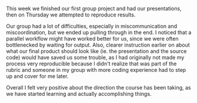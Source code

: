 This week we finished our first group project and had our presentations, then on Thursday we attempted to reproduce results.

Our group had a lot of difficulties, especially in miscommunication and miscoordination, but we ended up pulling through in the end. I noticed that a parallel workflow might have worked better for us, since we were often bottlenecked by waiting for output. Also, clearer instruction earlier on about what our final product should look like (ie. the presentation and the source code) would have saved us some trouble, as I had originally not made my process very reproducible because I didn't realize that was part of the rubric and someone in my group with more coding experience had to step up and cover for me later. 

Overall I felt very positive about the direction the course has been taking, as we have started learning and actually accomplishing things. 
